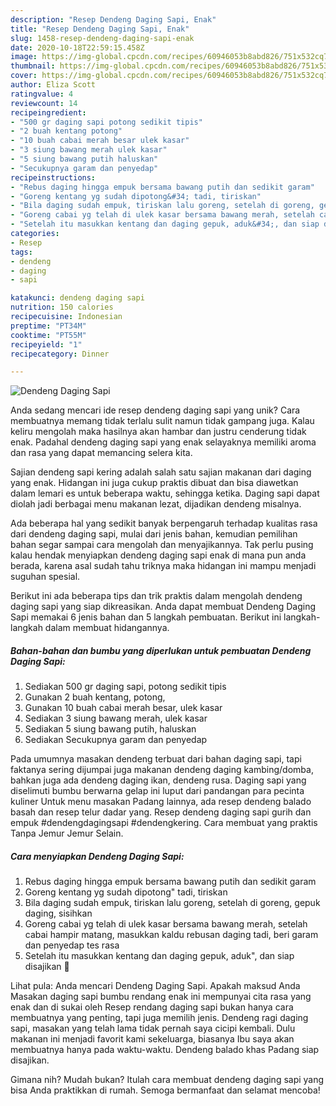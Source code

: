 ```yaml
---
description: "Resep Dendeng Daging Sapi, Enak"
title: "Resep Dendeng Daging Sapi, Enak"
slug: 1458-resep-dendeng-daging-sapi-enak
date: 2020-10-18T22:59:15.458Z
image: https://img-global.cpcdn.com/recipes/60946053b8abd826/751x532cq70/dendeng-daging-sapi-foto-resep-utama.jpg
thumbnail: https://img-global.cpcdn.com/recipes/60946053b8abd826/751x532cq70/dendeng-daging-sapi-foto-resep-utama.jpg
cover: https://img-global.cpcdn.com/recipes/60946053b8abd826/751x532cq70/dendeng-daging-sapi-foto-resep-utama.jpg
author: Eliza Scott
ratingvalue: 4
reviewcount: 14
recipeingredient:
- "500 gr daging sapi potong sedikit tipis"
- "2 buah kentang potong"
- "10 buah cabai merah besar ulek kasar"
- "3 siung bawang merah ulek kasar"
- "5 siung bawang putih haluskan"
- "Secukupnya garam dan penyedap"
recipeinstructions:
- "Rebus daging hingga empuk bersama bawang putih dan sedikit garam"
- "Goreng kentang yg sudah dipotong&#34; tadi, tiriskan"
- "Bila daging sudah empuk, tiriskan lalu goreng, setelah di goreng, gepuk daging, sisihkan"
- "Goreng cabai yg telah di ulek kasar bersama bawang merah, setelah cabai hampir matang, masukkan kaldu rebusan daging tadi, beri garam dan penyedap tes rasa"
- "Setelah itu masukkan kentang dan daging gepuk, aduk&#34;, dan siap disajikan 🤤"
categories:
- Resep
tags:
- dendeng
- daging
- sapi

katakunci: dendeng daging sapi 
nutrition: 150 calories
recipecuisine: Indonesian
preptime: "PT34M"
cooktime: "PT55M"
recipeyield: "1"
recipecategory: Dinner

---
```



![Dendeng Daging Sapi](https://img-global.cpcdn.com/recipes/60946053b8abd826/751x532cq70/dendeng-daging-sapi-foto-resep-utama.jpg)

Anda sedang mencari ide resep dendeng daging sapi yang unik? Cara membuatnya memang tidak terlalu sulit namun tidak gampang juga. Kalau keliru mengolah maka hasilnya akan hambar dan justru cenderung tidak enak. Padahal dendeng daging sapi yang enak selayaknya memiliki aroma dan rasa yang dapat memancing selera kita.

Sajian dendeng sapi kering adalah salah satu sajian makanan dari daging yang enak. Hidangan ini juga cukup praktis dibuat dan bisa diawetkan dalam lemari es untuk beberapa waktu, sehingga ketika. Daging sapi dapat diolah jadi berbagai menu makanan lezat, dijadikan dendeng misalnya.

Ada beberapa hal yang sedikit banyak berpengaruh terhadap kualitas rasa dari dendeng daging sapi, mulai dari jenis bahan, kemudian pemilihan bahan segar sampai cara mengolah dan menyajikannya. Tak perlu pusing kalau hendak menyiapkan dendeng daging sapi enak di mana pun anda berada, karena asal sudah tahu triknya maka hidangan ini mampu menjadi suguhan spesial.


Berikut ini ada beberapa tips dan trik praktis dalam mengolah dendeng daging sapi yang siap dikreasikan. Anda dapat membuat Dendeng Daging Sapi memakai 6 jenis bahan dan 5 langkah pembuatan. Berikut ini langkah-langkah dalam membuat hidangannya.

<!--inarticleads1-->

##### Bahan-bahan dan bumbu yang diperlukan untuk pembuatan Dendeng Daging Sapi:

1. Sediakan 500 gr daging sapi, potong sedikit tipis
1. Gunakan 2 buah kentang, potong,
1. Gunakan 10 buah cabai merah besar, ulek kasar
1. Sediakan 3 siung bawang merah, ulek kasar
1. Sediakan 5 siung bawang putih, haluskan
1. Sediakan Secukupnya garam dan penyedap


Pada umumnya masakan dendeng terbuat dari bahan daging sapi, tapi faktanya sering dijumpai juga makanan dendeng daging kambing/domba, bahkan juga ada dendeng daging ikan, dendeng rusa. Daging sapi yang diselimuti bumbu berwarna gelap ini luput dari pandangan para pecinta kuliner Untuk menu masakan Padang lainnya, ada resep dendeng balado basah dan resep telur dadar yang. Resep dendeng daging sapi gurih dan empuk #dendengdagingsapi #dendengkering. Cara membuat yang praktis Tanpa Jemur Jemur Selain. 

<!--inarticleads2-->

##### Cara menyiapkan Dendeng Daging Sapi:

1. Rebus daging hingga empuk bersama bawang putih dan sedikit garam
1. Goreng kentang yg sudah dipotong&#34; tadi, tiriskan
1. Bila daging sudah empuk, tiriskan lalu goreng, setelah di goreng, gepuk daging, sisihkan
1. Goreng cabai yg telah di ulek kasar bersama bawang merah, setelah cabai hampir matang, masukkan kaldu rebusan daging tadi, beri garam dan penyedap tes rasa
1. Setelah itu masukkan kentang dan daging gepuk, aduk&#34;, dan siap disajikan 🤤


Lihat pula: Anda mencari Dendeng Daging Sapi. Apakah maksud Anda Masakan daging sapi bumbu rendang enak ini mempunyai cita rasa yang enak dan di sukai oleh Resep rendang daging sapi bukan hanya cara membuatnya yang penting, tapi juga memilih jenis. Dendeng ragi daging sapi, masakan yang telah lama tidak pernah saya cicipi kembali. Dulu makanan ini menjadi favorit kami sekeluarga, biasanya Ibu saya akan membuatnya hanya pada waktu-waktu. Dendeng balado khas Padang siap disajikan. 

Gimana nih? Mudah bukan? Itulah cara membuat dendeng daging sapi yang bisa Anda praktikkan di rumah. Semoga bermanfaat dan selamat mencoba!
